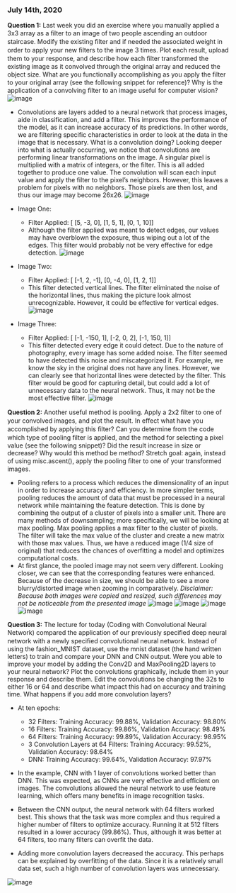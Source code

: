 ### July 14th, 2020 

**Question 1:** Last week you did an exercise where you manually applied a 3x3 array as a ﬁlter to an image of two people ascending an outdoor staircase.  Modify the existing ﬁlter and if needed the associated weight in order to apply your new ﬁlters to the image 3 times.  Plot each result, upload them to your response, and describe how each ﬁlter transformed the existing image as it convolved through the original array and reduced the object size.  What are you functionally accomplishing as you apply the ﬁlter to your original array (see the following snippet for reference)?  Why is the application of a convolving ﬁlter to an image useful for computer vision?  
![image](https://user-images.githubusercontent.com/67920563/87845276-e838b680-c893-11ea-98d7-3947fcfdbde7.png)

  - Convolutions are layers added to a neural network that process images, aide in classification, and add a filter. This improves the performance of the model, as it can increase accuracy of its predictions. In other words, we are filtering specific characteristics in order to look at the data in the image that is necessary. What is a convolution doing? Looking deeper into what is actually occurring, we notice that convolutions are performing linear transformations on the image. A singular pixel is multiplied with a matrix of integers, or the filter. This is all added together to produce one value. The convolution will scan each input value and apply the filter to the pixel’s neighbors. However, this leaves a problem for pixels with no neighbors. Those pixels are then lost, and thus our image may become 26x26.
  ![image](https://user-images.githubusercontent.com/67920563/87845008-f9cc8f00-c890-11ea-9e62-0b15b9c24d64.png)

  - Image One:
    - Filter Applied: [ [5, -3, 0], [1, 5, 1], [0, 1, 10]]
    - Although the filter applied was meant to detect edges, our values may have overblown the exposure, thus wiping out a lot of the edges. This filter would probably not be very effective for edge detection.
    ![image](https://user-images.githubusercontent.com/67920563/87845000-e15c7480-c890-11ea-9eec-c8429c4a93fc.png)

   - Image Two:
	   - Filter Applied: [ [-1, 2, -1], [0, -4, 0], [1, 2, 1]]
	   - This filter detected vertical lines. The filter eliminated the noise of the horizontal lines, thus making the picture look almost unrecognizable. However, it could be effective for vertical edges.
	   ![image](https://user-images.githubusercontent.com/67920563/87845023-25e81000-c891-11ea-82ea-68fab5394a6c.png)

  - Image Three:
    - Filter Applied:   [ [-1, -150, 1], [-2, 0, 2], [-1, 150, 1]] 
    - This filter detected every edge it could detect. Due to the nature of photography, every image has some added noise. The filter seemed to have detected this noise and miscategorized it. For example, we know the sky in the original does not have any lines. However, we can clearly see that horizontal lines were detected by the filter. This filter would be good for capturing detail, but could add a lot of unnecessary data to the neural network. Thus, it may not be the most effective filter. 
    ![image](https://user-images.githubusercontent.com/67920563/87845065-b0c90a80-c891-11ea-9d2e-20d4d6b9bd9e.png)

**Question 2:** Another useful method is pooling.  Apply a 2x2 ﬁlter to one of your convolved images, and plot the result.  In eﬀect what have you accomplished by applying this ﬁlter?  Can you determine from the code which type of pooling ﬁlter is applied, and the method for selecting a pixel value (see the following snippet)?  Did the result increase in size or decrease?  Why would this method be method?  Stretch goal:  again, instead of using misc.ascent(), apply the pooling ﬁlter to one of your transformed images.
  -	Pooling refers to a process which reduces the dimensionality of an input in order to increase accuracy and efficiency.  In more simpler terms, pooling reduces the amount of data that must be processed in a neural network while maintaining the feature detection. This is done by combining the output of a cluster of pixels into a smaller unit. There are many methods of downsampling; more specifically, we will be looking at max pooling. Max pooling applies a max filter to the cluster of pixels. The filter will take the max value of the cluster and create a new matrix with those max values. Thus, we have a reduced image (1/4 size of original) that reduces the chances of overfitting a model and optimizes computational costs.
  -	At first glance, the pooled image may not seem very different. Looking closer, we can see that the corresponding features were enhanced. Because of the decrease in size, we should be able to see a more blurry/distorted image when zooming in comparatively. *Disclaimer: Because both images were copied and resized, such differences may not be noticeable from the presented image*
![image](https://user-images.githubusercontent.com/67920563/87845297-10c0b080-c894-11ea-925f-6ef634a85f4b.png)
![image](https://user-images.githubusercontent.com/67920563/87845305-259d4400-c894-11ea-8d2b-534171024618.png)
![image](https://user-images.githubusercontent.com/67920563/87845323-3d74c800-c894-11ea-8e6e-10a2d4adaf0c.png)
![image](https://user-images.githubusercontent.com/67920563/87845366-8a589e80-c894-11ea-98f1-399dd14ea621.png)

**Question 3:**  The lecture for today (Coding with Convolutional Neural Network) compared the application of our previously speciﬁed deep neural network with a newly speciﬁed convolutional neural network. Instead of using the fashion_MNIST dataset, use the mnist dataset (the hand written letters) to train and compare your DNN and CNN output. Were you able to improve your model by adding the Conv2D and MaxPooling2D layers to your neural network?  Plot the convolutions graphically, include them in your response and describe them.  Edit the convolutions be changing the 32s to either 16 or 64 and describe what impact this had on accuracy and training time. What happens if you add more convolution layers?

  -	At ten epochs:

    - 32 Filters: Training Accuracy: 99.88%, Validation Accuracy: 98.80%
    - 16 Filters: Training Accuracy: 99.86%, Validation Accuracy: 98.49%
    - 64 Filters: Training Accuracy: 99.89%, Validation Accuracy: 98.95%
    - 3 Convolution Layers at 64 Filters: Training Accuracy: 99.52%, Validation Accuracy: 98.64%
    - DNN: Training Accuracy: 99.64%, Validation Accuracy: 97.97%
- In the example, CNN with 1 layer of convolutions worked better than DNN. This was expected, as CNNs are very effective and efficient on images. The convolutions allowed the neural network to use feature learning, which offers many benefits in image recognition tasks.  
- Between the CNN output, the neural network with 64 filters worked best. This shows that the task was more complex and thus required a higher number of filters to optimize accuracy. Running it at 512 filters resulted in a lower accuracy (99.86%). Thus, although it was better at 64 filters, too many filters can overfit the data.

- Adding more convolution layers decreased the accuracy. This perhaps can be explained by overfitting of the data. Since it is a relatively small data set, such a high number of convolution layers was unnecessary.

![image](https://user-images.githubusercontent.com/67920563/87845167-0baf3180-c893-11ea-8de1-a03df19b8bbc.png)
	

	
